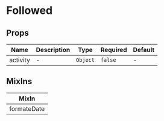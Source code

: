 # Followed

## Props

<!-- @vuese:Followed:props:start -->
|Name|Description|Type|Required|Default|
|---|---|---|---|---|
|activity|-|`Object`|`false`|-|

<!-- @vuese:Followed:props:end -->


## MixIns

<!-- @vuese:Followed:mixIns:start -->
|MixIn|
|---|
|formateDate|

<!-- @vuese:Followed:mixIns:end -->


